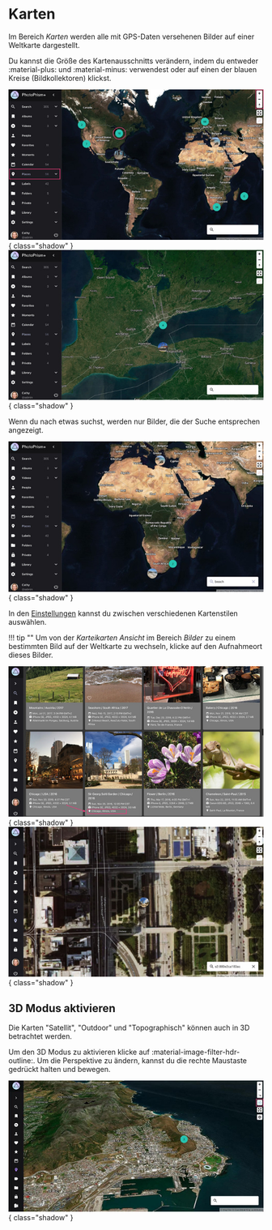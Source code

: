 # Karten #
Im Bereich *Karten* werden alle mit GPS-Daten versehenen Bilder auf einer Weltkarte dargestellt.

Du kannst die Größe des Kartenausschnitts verändern, indem du entweder :material-plus: und :material-minus: verwendest oder 
auf einen der blauen Kreise (Bildkollektoren) klickst.

![Screenshot](img/places-1-dark.jpg){ class="shadow" }
![Screenshot](img/places-2-dark.jpg){ class="shadow" }

Wenn du nach etwas suchst, werden nur Bilder, die der Suche entsprechen angezeigt.

![Screenshot](img/places-3-dark.jpg){ class="shadow" }

In den [Einstellungen](../settings/general.md) kannst du zwischen verschiedenen Kartenstilen auswählen.

!!! tip ""
    Um von der *Karteikarten Ansicht* im Bereich *Bilder* zu einem bestimmten Bild auf der Weltkarte zu wechseln, klicke auf den Aufnahmeort dieses Bilder.

   ![Screenshot](img/places-animation-1-dark.jpg){ class="shadow" }
   ![Screenshot](img/places-animation-2-dark.jpg){ class="shadow" }

## 3D Modus aktivieren

Die Karten "Satellit", "Outdoor" und "Topographisch" können auch in 3D betrachtet werden.

Um den 3D Modus zu aktivieren klicke auf :material-image-filter-hdr-outline:. Um die Perspektive zu ändern, kannst du die rechte Maustaste gedrückt halten und bewegen.

![Screenshot](img/terrain-maps-1.jpg){ class="shadow" }